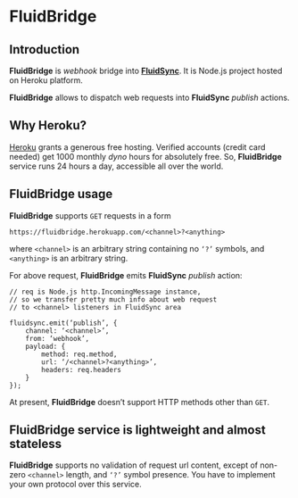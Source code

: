# FluidBridge

## Introduction

**FluidBridge** is *webhook* bridge into [**FluidSync**](https://github.com/nowido/FluidSyncHeroku). It is Node.js project hosted on Heroku platform.

**FluidBridge** allows to dispatch web requests into **FluidSync** *publish* actions.

## Why Heroku?

[Heroku](https://www.heroku.com) grants a generous free hosting. Verified accounts (credit card needed) get 1000 monthly *dyno* hours for absolutely free. So, **FluidBridge** service runs 24 hours a day, accessible all over the world.

## FluidBridge usage

**FluidBridge** supports `GET` requests in a form 
```
https://fluidbridge.herokuapp.com/<channel>?<anything>
```

where `<channel>` is an arbitrary string containing no `‘?’` symbols, and `<anything>` is an arbitrary string.

For above request, **FluidBridge** emits **FluidSync** *publish* action:

```
// req is Node.js http.IncomingMessage instance, 
// so we transfer pretty much info about web request
// to <channel> listeners in FluidSync area

fluidsync.emit(‘publish’, {
    channel: ‘<channel>’,
    from: ‘webhook’,
    payload: {
        method: req.method, 
        url: ‘/<channel>?<anything>’, 
        headers: req.headers
    }
});
```

At present, **FluidBridge** doesn’t support HTTP methods other than `GET`.

## FluidBridge service is lightweight and almost stateless

**FluidBridge** supports no validation of request url content, except of non-zero `<channel>` length, and `‘?’` symbol presence. You have to implement your own protocol over this service. 
